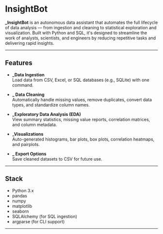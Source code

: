 #  InsightBot

**_InsightBot** is an autonomous data assistant that automates the full lifecycle of data analysis — from ingestion and cleaning to statistical exploration and visualization. Built with Python and SQL, it's designed to streamline the work of analysts, scientists, and engineers by reducing repetitive tasks and delivering rapid insights.

---

##  Features

- **_Data Ingestion**  
  Load data from CSV, Excel, or SQL databases (e.g., SQLite) with one command.

- **_ Data Cleaning**  
  Automatically handle missing values, remove duplicates, convert data types, and standardize column names.

- **_Exploratory Data Analysis (EDA)**  
  View summary statistics, missing value reports, correlation matrices, and column metadata.

- **_Visualizations**  
  Auto-generated histograms, bar plots, box plots, correlation heatmaps, and pairplots.

- **_ Export Options**  
  Save cleaned datasets to CSV for future use.

---

## Stack

- Python 3.x
- pandas
- numpy
- matplotlib
- seaborn
- SQLAlchemy (for SQL ingestion)
- argparse (for CLI support)

---

